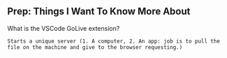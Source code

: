 ## Prep: Things I Want To Know More About

What is the VSCode GoLive extension?  
         
    Starts a unique server (1. A computer, 2. An app: job is to pull the file on the machine and give to the browser requesting.)